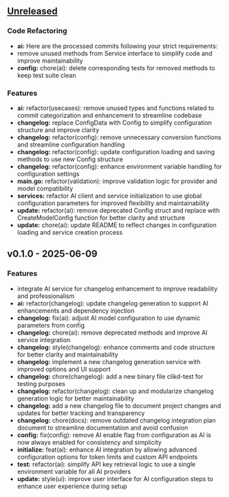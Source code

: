 <a name="unreleased"></a>
## [Unreleased]

### Code Refactoring
- **ai:** Here are the processed commits following your strict requirements:
- remove unused methods from Service interface to simplify code and improve maintainability
- **config:** chore(ai): delete corresponding tests for removed methods to keep test suite clean

### Features
- **ai:** refactor(usecases): remove unused types and functions related to commit categorization and enhancement to streamline codebase
- **changelog:** replace ConfigData with Config to simplify configuration structure and improve clarity
- **changelog:** refactor(config): remove unnecessary conversion functions and streamline configuration handling
- **changelog:** refactor(config): update configuration loading and saving methods to use new Config structure
- **changelog:** refactor(config): enhance environment variable handling for configuration settings
- **main.go:** refactor(validation): improve validation logic for provider and model compatibility
- **services:** refactor AI client and service initialization to use global configuration parameters for improved flexibility and maintainability
- **update:** refactor(ai): remove deprecated Config struct and replace with CreateModelConfig function for better clarity and structure
- **update:** chore(ai): update README to reflect changes in configuration loading and service creation process


<a name="v0.1.0"></a>
## v0.1.0 - 2025-06-09
### Features
- integrate AI service for changelog enhancement to improve readability and professionalism
- **ai:** refactor(changelog): update changelog generation to support AI enhancements and dependency injection
- **changelog:** fix(ai): adjust AI model configuration to use dynamic parameters from config
- **changelog:** chore(ai): remove deprecated methods and improve AI service integration
- **changelog:** style(changelog): enhance comments and code structure for better clarity and maintainability
- **changelog:** implement a new changelog generation service with improved options and UI support
- **changelog:** chore(changelog): add a new binary file clikd-test for testing purposes
- **changelog:** refactor(changelog): clean up and modularize changelog generation logic for better maintainability
- **changelog:** add a new changelog file to document project changes and updates for better tracking and transparency
- **changelog:** chore(docs): remove outdated changelog integration plan document to streamline documentation and avoid confusion
- **config:** fix(config): remove AI enable flag from configuration as AI is now always enabled for consistency and simplicity
- **initialize:** feat(ai): enhance AI integration by allowing advanced configuration options for token limits and custom API endpoints
- **test:** refactor(ai): simplify API key retrieval logic to use a single environment variable for all AI providers
- **update:** style(ui): improve user interface for AI configuration steps to enhance user experience during setup


[Unreleased]: https://github.com/clikd-inc/cli.git/compare/v0.1.0...HEAD
